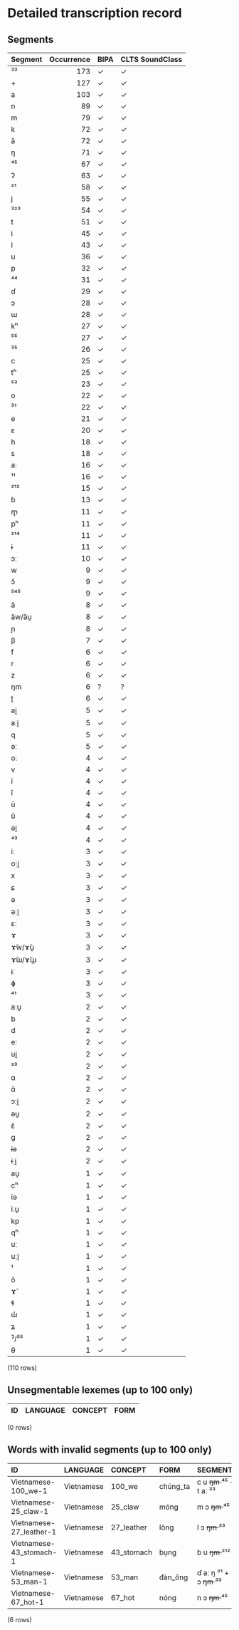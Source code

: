 
# Detailed transcription record

## Segments

| Segment | Occurrence | BIPA | CLTS SoundClass |
|:----------|-------------:|:-------|:------------------|
| ³³ | 173 | ✓ | ✓ |
| + | 127 | ✓ | ✓ |
| a | 103 | ✓ | ✓ |
| n | 89 | ✓ | ✓ |
| m | 79 | ✓ | ✓ |
| k | 72 | ✓ | ✓ |
| ă | 72 | ✓ | ✓ |
| ŋ | 71 | ✓ | ✓ |
| ⁴⁵ | 67 | ✓ | ✓ |
| ʔ | 63 | ✓ | ✓ |
| ²¹ | 58 | ✓ | ✓ |
| j | 55 | ✓ | ✓ |
| ³²³ | 54 | ✓ | ✓ |
| t | 51 | ✓ | ✓ |
| i | 45 | ✓ | ✓ |
| l | 43 | ✓ | ✓ |
| u | 36 | ✓ | ✓ |
| p | 32 | ✓ | ✓ |
| ⁴⁴ | 31 | ✓ | ✓ |
| ɗ | 29 | ✓ | ✓ |
| ɔ | 28 | ✓ | ✓ |
| ɯ | 28 | ✓ | ✓ |
| kʰ | 27 | ✓ | ✓ |
| ⁵⁵ | 27 | ✓ | ✓ |
| ³⁵ | 26 | ✓ | ✓ |
| c | 25 | ✓ | ✓ |
| tʰ | 25 | ✓ | ✓ |
| ⁵³ | 23 | ✓ | ✓ |
| o | 22 | ✓ | ✓ |
| ³¹ | 22 | ✓ | ✓ |
| e | 21 | ✓ | ✓ |
| ɛ | 20 | ✓ | ✓ |
| h | 18 | ✓ | ✓ |
| s | 18 | ✓ | ✓ |
| aː | 16 | ✓ | ✓ |
| ¹¹ | 16 | ✓ | ✓ |
| ²¹² | 15 | ✓ | ✓ |
| ɓ | 13 | ✓ | ✓ |
| m̥ | 11 | ✓ | ✓ |
| pʰ | 11 | ✓ | ✓ |
| ²¹⁴ | 11 | ✓ | ✓ |
| ɨ | 11 | ✓ | ✓ |
| ɔː | 10 | ✓ | ✓ |
| w | 9 | ✓ | ✓ |
| ɔ̆ | 9 | ✓ | ✓ |
| ⁵⁴⁵ | 9 | ✓ | ✓ |
| ã | 8 | ✓ | ✓ |
| ăw/ău̯ | 8 | ✓ | ✓ |
| ɲ | 8 | ✓ | ✓ |
| β | 7 | ✓ | ✓ |
| f | 6 | ✓ | ✓ |
| r | 6 | ✓ | ✓ |
| z | 6 | ✓ | ✓ |
| ŋm | 6 | ? | ? |
| ʈ | 6 | ✓ | ✓ |
| ai̯ | 5 | ✓ | ✓ |
| aːi̯ | 5 | ✓ | ✓ |
| q | 5 | ✓ | ✓ |
| əː | 5 | ✓ | ✓ |
| oː | 4 | ✓ | ✓ |
| v | 4 | ✓ | ✓ |
| ĩ | 4 | ✓ | ✓ |
| ĭ | 4 | ✓ | ✓ |
| ũ | 4 | ✓ | ✓ |
| ŭ | 4 | ✓ | ✓ |
| əi̯ | 4 | ✓ | ✓ |
| ⁴³ | 4 | ✓ | ✓ |
| iː | 3 | ✓ | ✓ |
| oːi̯ | 3 | ✓ | ✓ |
| x | 3 | ✓ | ✓ |
| ɕ | 3 | ✓ | ✓ |
| ə | 3 | ✓ | ✓ |
| əːi̯ | 3 | ✓ | ✓ |
| ɛː | 3 | ✓ | ✓ |
| ɤ | 3 | ✓ | ✓ |
| ɤ̆w/ɤ̆u̯ | 3 | ✓ | ✓ |
| ɤ̆ɯ/ɤ̆ɯ̯ | 3 | ✓ | ✓ |
| ɨː | 3 | ✓ | ✓ |
| ɸ | 3 | ✓ | ✓ |
| ⁴¹ | 3 | ✓ | ✓ |
| aːu̯ | 2 | ✓ | ✓ |
| b | 2 | ✓ | ✓ |
| d | 2 | ✓ | ✓ |
| eː | 2 | ✓ | ✓ |
| ui̯ | 2 | ✓ | ✓ |
| ²³ | 2 | ✓ | ✓ |
| ɑ | 2 | ✓ | ✓ |
| ɑ̆ | 2 | ✓ | ✓ |
| ɔːi̯ | 2 | ✓ | ✓ |
| əu̯ | 2 | ✓ | ✓ |
| ɛ̃ | 2 | ✓ | ✓ |
| ɡ | 2 | ✓ | ✓ |
| ɨə | 2 | ✓ | ✓ |
| ɨːi̯ | 2 | ✓ | ✓ |
| au̯ | 1 | ✓ | ✓ |
| cʰ | 1 | ✓ | ✓ |
| iə | 1 | ✓ | ✓ |
| iːu̯ | 1 | ✓ | ✓ |
| kp | 1 | ✓ | ✓ |
| qʰ | 1 | ✓ | ✓ |
| uː | 1 | ✓ | ✓ |
| uːi̯ | 1 | ✓ | ✓ |
| ¹ | 1 | ✓ | ✓ |
| õ | 1 | ✓ | ✓ |
| ɤ̆ | 1 | ✓ | ✓ |
| ɬ | 1 | ✓ | ✓ |
| ɯ̆ | 1 | ✓ | ✓ |
| ʑ | 1 | ✓ | ✓ |
| ˀ/⁵⁵ | 1 | ✓ | ✓ |
| θ | 1 | ✓ | ✓ |

(110 rows)



## Unsegmentable lexemes (up to 100 only)

| ID | LANGUAGE | CONCEPT | FORM |
|------|------------|-----------|--------|

(0 rows)



## Words with invalid segments (up to 100 only)

| ID | LANGUAGE | CONCEPT | FORM | SEGMENTS |
|:------------------------|:-----------|:-----------|:---------|:-------------------------------|
| Vietnamese-100_we-1 | Vietnamese | 100_we | chúng_ta | c u <s> ŋm </s> ⁴⁵ + t aː ³³ |
| Vietnamese-25_claw-1 | Vietnamese | 25_claw | móng | m ɔ <s> ŋm </s> ⁴⁵ |
| Vietnamese-27_leather-1 | Vietnamese | 27_leather | lông | l ɔ <s> ŋm </s> ³³ |
| Vietnamese-43_stomach-1 | Vietnamese | 43_stomach | bụng | ɓ u <s> ŋm </s> ²¹² |
| Vietnamese-53_man-1 | Vietnamese | 53_man | đàn_ông | ɗ aː ŋ ²¹ + ʔ ɔ <s> ŋm </s> ³³ |
| Vietnamese-67_hot-1 | Vietnamese | 67_hot | nóng | n ɔ <s> ŋm </s> ⁴⁵ |

(6 rows)


